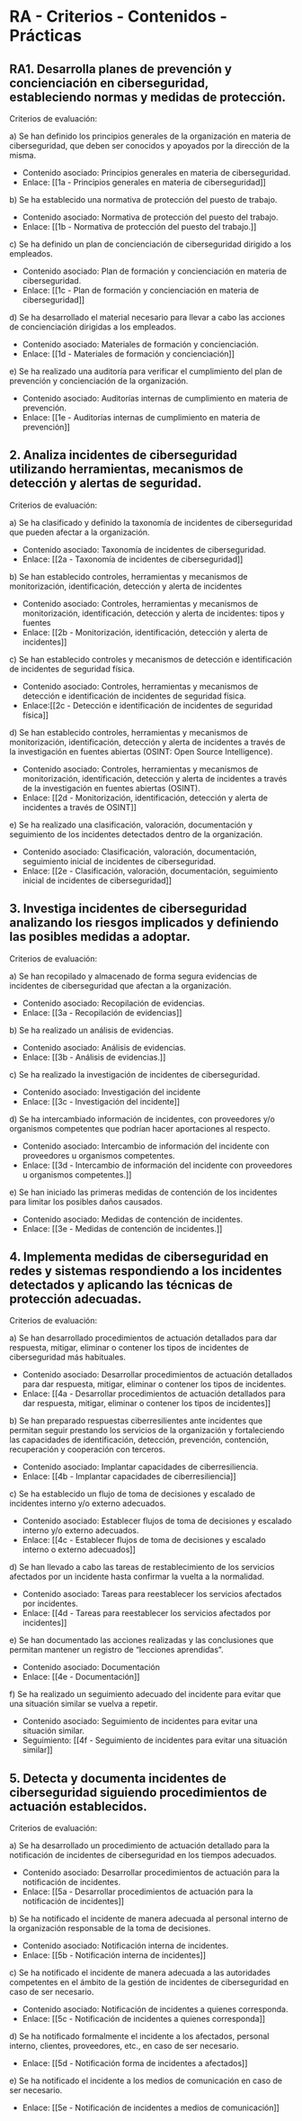 # RA - Criterios - Contenidos - Prácticas

## RA1. Desarrolla planes de prevención y concienciación en ciberseguridad, estableciendo normas y medidas de protección.

Criterios de evaluación:

a) Se han definido los principios generales de la organización en materia de ciberseguridad, que deben ser conocidos y apoyados por la dirección de la misma.
* Contenido asociado: Principios generales en materia de ciberseguridad.
* Enlace: [[1a - Principios generales en materia de ciberseguridad]]

b) Se ha establecido una normativa de protección del puesto de trabajo.
* Contenido asociado: Normativa de protección del puesto del trabajo.
* Enlace: [[1b - Normativa de protección del puesto del trabajo.]]

c) Se ha definido un plan de concienciación de ciberseguridad dirigido a los empleados.
* Contenido asociado: Plan de formación y concienciación en materia de ciberseguridad.
* Enlace: [[1c - Plan de formación y concienciación en materia de ciberseguridad]]

d) Se ha desarrollado el material necesario para llevar a cabo las acciones de concienciación dirigidas a los empleados.
* Contenido asociado: Materiales de formación y concienciación.
* Enlace: [[1d - Materiales de formación y concienciación]]

e) Se ha realizado una auditoría para verificar el cumplimiento del plan de prevención y concienciación de la organización.
* Contenido asociado: Auditorías internas de cumplimiento en materia de prevención.
* Enlace: [[1e - Auditorías internas de cumplimiento en materia de prevención]]


## 2. Analiza incidentes de ciberseguridad utilizando herramientas, mecanismos de detección y alertas de seguridad.

Criterios de evaluación:

a) Se ha clasificado y definido la taxonomía de incidentes de ciberseguridad que pueden afectar a la organización.
* Contenido asociado: Taxonomía de incidentes de ciberseguridad.
* Enlace: [[2a - Taxonomía de incidentes de ciberseguridad]]

b) Se han establecido controles, herramientas y mecanismos de monitorización, identificación, detección y alerta de incidentes
* Contenido asociado: Controles, herramientas y mecanismos de monitorización, identificación, detección y alerta de incidentes: tipos y fuentes
* Enlace: [[2b - Monitorización, identificación, detección y alerta de incidentes]]

c) Se han establecido controles y mecanismos de detección e identificación de incidentes de seguridad física.
* Contenido asociado: Controles, herramientas y mecanismos de detección e identificación de incidentes de seguridad física.
* Enlace:[[2c - Detección e identificación de incidentes de seguridad física]]

d) Se han establecido controles, herramientas y mecanismos de monitorización, identificación, detección y alerta de incidentes a través de la investigación en fuentes abiertas (OSINT: Open Source Intelligence).
* Contenido asociado: Controles, herramientas y mecanismos de monitorización, identificación, detección y alerta de incidentes a través de la investigación en fuentes abiertas (OSINT).
* Enlace: [[2d - Monitorización, identificación, detección y alerta de incidentes a través de OSINT]]

e) Se ha realizado una clasificación, valoración, documentación y seguimiento de los incidentes detectados dentro de la organización.
* Contenido asociado: Clasificación, valoración, documentación, seguimiento inicial de incidentes de ciberseguridad.
* Enlace: [[2e - Clasificación, valoración, documentación, seguimiento inicial de incidentes de ciberseguridad]]


## 3. Investiga incidentes de ciberseguridad analizando los riesgos implicados y definiendo las posibles medidas a adoptar.

Criterios de evaluación:

a) Se han recopilado y almacenado de forma segura evidencias de incidentes de ciberseguridad que afectan a la organización.
* Contenido asociado: Recopilación de evidencias.
* Enlace: [[3a - Recopilación de evidencias]]

b) Se ha realizado un análisis de evidencias.
* Contenido asociado: Análisis de evidencias.
* Enlace: [[3b - Análisis de evidencias.]]

c) Se ha realizado la investigación de incidentes de ciberseguridad.
* Contenido asociado: Investigación del incidente
* Enlace: [[3c - Investigación del incidente]]


d) Se ha intercambiado información de incidentes, con proveedores y/o organismos competentes que podrían hacer aportaciones al respecto.
* Contenido asociado: Intercambio de información del incidente con proveedores u organismos competentes.
* Enlace: [[3d - Intercambio de información del incidente con proveedores u organismos competentes.]]

e) Se han iniciado las primeras medidas de contención de los incidentes para limitar los posibles daños causados.
* Contenido asociado: Medidas de contención de incidentes.
* Enlace: [[3e - Medidas de contención de incidentes.]]


## 4. Implementa medidas de ciberseguridad en redes y sistemas respondiendo a los incidentes detectados y aplicando las técnicas de protección adecuadas.

Criterios de evaluación:

a) Se han desarrollado procedimientos de actuación detallados para dar respuesta, mitigar, eliminar o contener los tipos de incidentes de ciberseguridad más habituales.
* Contenido asociado: Desarrollar procedimientos de actuación detallados para dar respuesta, mitigar, eliminar o contener los tipos de incidentes.
* Enlace: [[4a - Desarrollar procedimientos de actuación detallados para dar respuesta, mitigar, eliminar o contener los tipos de incidentes]]

b) Se han preparado respuestas ciberresilientes ante incidentes que permitan seguir prestando los servicios de la organización y fortaleciendo las capacidades de identificación, detección, prevención, contención, recuperación y cooperación con terceros.
* Contenido asociado: Implantar capacidades de ciberresiliencia.
* Enlace: [[4b - Implantar capacidades de ciberresiliencia]]

c) Se ha establecido un flujo de toma de decisiones y escalado de incidentes interno y/o externo adecuados.
* Contenido asociado: Establecer flujos de toma de decisiones y escalado interno y/o externo adecuados.
* Enlace: [[4c - Establecer flujos de toma de decisiones y escalado interno o externo adecuados]]

d) Se han llevado a cabo las tareas de restablecimiento de los servicios afectados por un incidente hasta confirmar la vuelta a la normalidad.
* Contenido asociado: Tareas para reestablecer los servicios afectados por incidentes.
* Enlace: [[4d - Tareas para reestablecer los servicios afectados por incidentes]]

e) Se han documentado las acciones realizadas y las conclusiones que permitan mantener un registro de “lecciones aprendidas”.
* Contenido asociado: Documentación
* Enlace: [[4e - Documentación]]

f) Se ha realizado un seguimiento adecuado del incidente para evitar que una situación similar se vuelva a repetir.
* Contenido asociado: Seguimiento de incidentes para evitar una situación similar.
* Seguimiento: [[4f -  Seguimiento de incidentes para evitar una situación similar]]

## 5. Detecta y documenta incidentes de ciberseguridad siguiendo procedimientos de actuación establecidos.

Criterios de evaluación:

a) Se ha desarrollado un procedimiento de actuación detallado para la notificación de incidentes de ciberseguridad en los tiempos adecuados.
* Contenido asociado: Desarrollar procedimientos de actuación para la notificación de incidentes.
* Enlace: [[5a - Desarrollar procedimientos de actuación para la notificación de incidentes]]

b) Se ha notificado el incidente de manera adecuada al personal interno de la organización responsable de la toma de decisiones.
* Contenido asociado: Notificación interna de incidentes.
* Enlace: [[5b - Notificación interna de incidentes]]

c) Se ha notificado el incidente de manera adecuada a las autoridades competentes en el ámbito de la gestión de incidentes de ciberseguridad en caso de ser necesario.
* Contenido asociado: Notificación de incidentes a quienes corresponda.
* Enlace: [[5c - Notificación de incidentes a quienes corresponda]]

d) Se ha notificado formalmente el incidente a los afectados, personal interno, clientes, proveedores, etc., en caso de ser necesario.
- Enlace: [[5d - Notificación forma de incidentes a afectados]]

e) Se ha notificado el incidente a los medios de comunicación en caso de ser necesario.
- Enlace: [[5e - Notificación de incidentes a medios de comunicación]]



